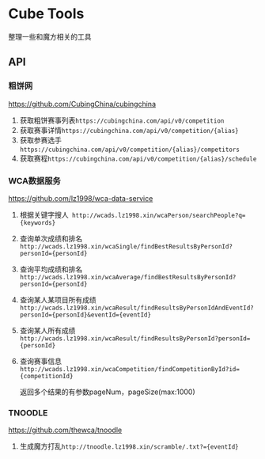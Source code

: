 # Cube Tools

整理一些和魔方相关的工具

## API

### 粗饼网

 https://github.com/CubingChina/cubingchina 

1. 获取粗饼赛事列表` https://cubingchina.com/api/v0/competition `
2. 获取赛事详情` https://cubingchina.com/api/v0/competition/{alias} `
3. 获取参赛选手 `https://cubingchina.com/api/v0/competition/{alias}/competitors `
4. 获取赛程` https://cubingchina.com/api/v0/competition/{alias}/schedule `

### WCA数据服务

 https://github.com/lz1998/wca-data-service 

1. 根据关键字搜人` http://wcads.lz1998.xin/wcaPerson/searchPeople?q={keywords}`

2. 查询单次成绩和排名` http://wcads.lz1998.xin/wcaSingle/findBestResultsByPersonId?personId={personId} `

3. 查询平均成绩和排名`http://wcads.lz1998.xin/wcaAverage/findBestResultsByPersonId?personId={personId} `

4. 查询某人某项目所有成绩` http://wcads.lz1998.xin/wcaResult/findResultsByPersonIdAndEventId?personId={personId}&eventId={eventId} `

5. 查询某人所有成绩` http://wcads.lz1998.xin/wcaResult/findResultsByPersonId?personId={personId}`

6. 查询赛事信息` http://wcads.lz1998.xin/wcaCompetition/findCompetitionById?id={competitionId} `

   返回多个结果的有参数pageNum，pageSize(max:1000)

### TNOODLE

 https://github.com/thewca/tnoodle 

1. 生成魔方打乱` http://tnoodle.lz1998.xin/scramble/.txt?={eventId} `

